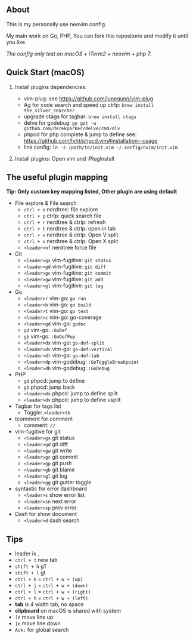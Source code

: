 ## About

This is my personally use neovim config.

My main work on Go, PHP, You can fork this repositorie and modify it until you like.

*The config only test on macOS + iTerm2 + neovim + php 7.*

## Quick Start (macOS)

1. Install plugins dependencies:
	* vim-plug: see https://github.com/junegunn/vim-plug
	* Ag for code search and speed up ctrlp: `brew install the_silver_searcher`
	* upgrade ctags for tagbar: `brew install ctags`
	* delve for godebug: `go get -u github.com/derekparker/delve/cmd/dlv`
	* phpcd for php complete & jump to define see: https://github.com/lvht/phpcd.vim#installation--usage
	* link config: `ln -s /path/to/init.vim ~/.config/nvim/init.vim`


2. Install plugins: Open vim and :PlugInstall

## The useful plugin mapping

**Tip: Only custom key mapping listed, Other plugin are using default**

* File explore & File search
	* `ctrl + e` nerdtree: file explore
	* `ctrl + p` ctrlp: quick search file
	* `ctrl + r` nerdtree & ctrlp: refresh
	* `ctrl + t` nerdtree & ctrlp: open in tab
	* `ctrl + v` nerdtree & ctrlp: Open V split
	* `ctrl + x` nerdtree & ctrlp: Open X split
	* `<leader>nf` nerdtree force file
* Git
	* `<leader>gs` vim-fugitive: `git status`
	* `<leader>gd` vim-fugitive: `git diff`
	* `<leader>gc` vim-fugitive: `git commit`
	* `<leader>gw` vim-fugitive: `git add`
	* `<leader>gl` vim-fugitive: `git log`
* Go
	* `<leader>r` vim-go: `go run`
	* `<leader>b` vim-go: `go build`
	* `<leader>t` vim-go: `go test`
	* `<leader>c` vim-go: go-coverage
	* `<leader>gd` vim-go: `godoc`
	* `gd` vim-go: `:GoDef`
	* `gb` vim-go: `:GoDefPop`
	* `<leader>dx` vim-go: `go-def-split`
	* `<leader>dv` vim-go: `go-def-vertical`
	* `<leader>dt` vim-go: `go-def-tab`
	* `<leader>dp` vim-godebug: `:GoToggleBreakpoint`
	* `<leader>db` vim-godebug: `:GoDebug`
* PHP
	* `gd` phpcd: jump to define
	* `gb` phpcd: jump back
	* `<leader>dx` phpcd: jump to define split
	* `<leader>dv` phpcd: jump to define vsplit
* Tagbar for tags list
	* Toggle: `<leader>tb`
* tcomment for comment
	* comment: `//`
* vim-fugitive for git
	* `<leader>gs` git status
	* `<leader>gd` git diff
	* `<leader>gw` git write
	* `<leader>gc` git commit
	* `<leader>gp` git push
	* `<leader>gb` git blame
	* `<leader>gl` git log
	* `<leader>gg` git gutter toggle
* syntastic for error dashboard
	* `<leader>s` show error list
	* `<leader>sn` next error
	* `<leader>sp` prev error
* Dash for show document
	* `<leader>d` dash search

## Tips

* leader is `,`
* `ctrl + t` new tab
* `shift + h` gT
* `shift + l` gt
* `ctrl + k` = `ctrl + w + (up)`
* `ctrl + j` = `ctrl + w + (down)`
* `ctrl + l` = `ctrl + w + (right)`
* `ctrl + h` = `ctrl + w + (left)`
* **tab** is 4 width tab, no space
* **clipboard** on macOS is shared with system
* `[e` move line up
* `]e` move line down
* `Ack:` for global search
